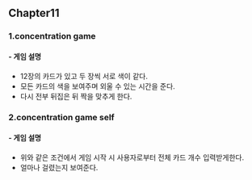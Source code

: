 ## Chapter11

### 1.concentration game

#### - 게임 설명

- 12장의 카드가 있고 두 장씩 서로 색이 같다.
- 모든 카드의 색을 보여주며 외울 수 있는 시간을 준다.
- 다시 전부 뒤집은 뒤 짝을 맞추게 한다.

### 2.concentration game self

#### - 게임 설명

- 위와 같은 조건에서 게임 시작 시 사용자로부터 전체 카드 개수 입력받게한다.
- 얼마나 걸렸는지 보여준다.
